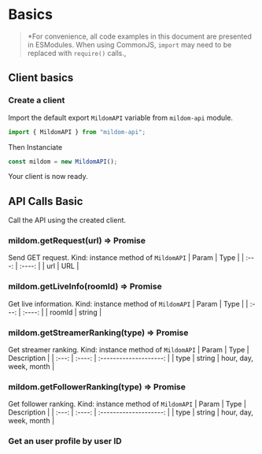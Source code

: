 # Basics

> \*For convenience, all code examples in this document are presented in ESModules. When using CommonJS, `import` may need to be replaced with `require()` calls.,

## Client basics

### Create a client

Import the default export `MildomAPI` variable from `mildom-api` module.

```js
import { MildomAPI } from "mildom-api";
```

Then Instanciate

```js
const mildom = new MildomAPI();
```

Your client is now ready.

## API Calls Basic

Call the API using the created client.

### mildom.getRequest(url) => Promise

Send GET request.
Kind: instance method of `MildomAPI`
| Param |  Type  |
| :---: | :----: |
|  url  |   URL  |
### mildom.getLiveInfo(roomId) => Promise

Get live information.
Kind: instance method of `MildomAPI`
| Param  |  Type  |
| :---:  | :----: |
| roomId | string |
### mildom.getStreamerRanking(type) => Promise

Get streamer ranking.
Kind: instance method of `MildomAPI`
| Param |  Type  |      Description       |
| :---: | :----: | :--------------------: |
| type  | string | hour, day, week, month |

### mildom.getFollowerRanking(type) => Promise

Get follower ranking.
Kind: instance method of `MildomAPI`
| Param |  Type  |      Description       |
| :---: | :----: | :--------------------: |
| type  | string | hour, day, week, month |

### Get an user profile by user ID
